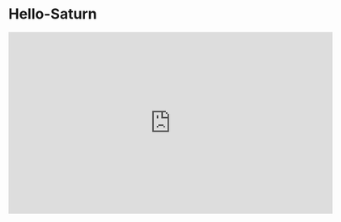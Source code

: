 # Hello-Saturn

<iframe width="640" height="360" frameborder="0" src="https://www.shadertoy.com/embed/stByRG?gui=true&t=10&paused=true&muted=false" allowfullscreen></iframe>
